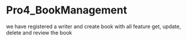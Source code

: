 # Pro4_BookManagement
we have registered a writer and create book  with all feature get, update, delete and review the book
